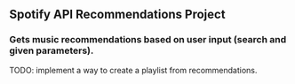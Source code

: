 ## Spotify API Recommendations Project

### Gets music recommendations based on user input (search and given parameters).
TODO: implement a way to create a playlist from recommendations.
